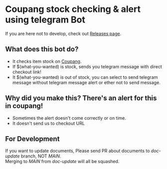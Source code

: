 # Coupang stock checking & alert using telegram Bot
If you are here not to develop, check out [Releases page](https://github.com/SJang1/coupang-stock-checker/releases/latest).

## What does this bot do?
- It checks item stock on [Coupang](https://www.coupang.com/).
- If $(what-you-wanted) is stock, sends you telegram message with direct checkout link!
- It $(what-you-wanted) is out of stock, you can select to send telegram message without telegram message alert or ether not to send message.

## Why did you make this? There's an alert for this in coupang!
- Sometimes the alert doesn't come correctly or on time.
- It doesn't send us to checkout URL

## For Development

If you want to update documents, Please send PR about documents to _doc-update_ branch, NOT _MAIN_.  
Merging to _MAIN_ from _doc-update_ will all be squashed.
